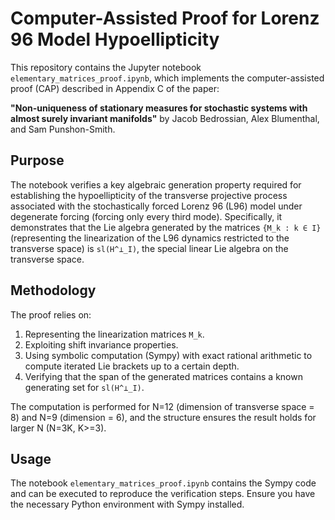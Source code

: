 # Computer-Assisted Proof for Lorenz 96 Model Hypoellipticity

This repository contains the Jupyter notebook `elementary_matrices_proof.ipynb`, which implements the computer-assisted proof (CAP) described in Appendix C of the paper:

**"Non-uniqueness of stationary measures for stochastic systems with almost surely invariant manifolds"**
by Jacob Bedrossian, Alex Blumenthal, and Sam Punshon-Smith.


## Purpose

The notebook verifies a key algebraic generation property required for establishing the hypoellipticity of the transverse projective process associated with the stochastically forced Lorenz 96 (L96) model under degenerate forcing (forcing only every third mode). Specifically, it demonstrates that the Lie algebra generated by the matrices `{M_k : k ∈ I}` (representing the linearization of the L96 dynamics restricted to the transverse space) is `sl(H^⊥_I)`, the special linear Lie algebra on the transverse space.

## Methodology

The proof relies on:
1.  Representing the linearization matrices `M_k`.
2.  Exploiting shift invariance properties.
3.  Using symbolic computation (Sympy) with exact rational arithmetic to compute iterated Lie brackets up to a certain depth.
4.  Verifying that the span of the generated matrices contains a known generating set for `sl(H^⊥_I)`.

The computation is performed for N=12 (dimension of transverse space = 8) and N=9 (dimension = 6), and the structure ensures the result holds for larger N (N=3K, K>=3).

## Usage

The notebook `elementary_matrices_proof.ipynb` contains the Sympy code and can be executed to reproduce the verification steps. Ensure you have the necessary Python environment with Sympy installed.